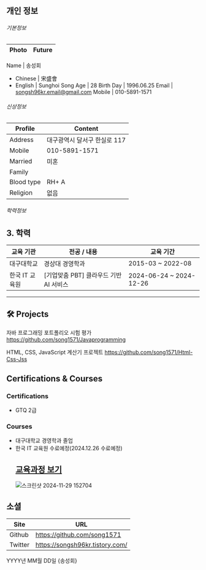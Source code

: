 ## 개인 정보

###### 기본정보  

Photo      | Future
-----------|--------------

Name       | 송성회
 - Chinese | 宋盛會
 - English | Sunghoi Song
Age        | 28 
Birth Day  | 1996.06.25
Email      | songsh96kr.email@gmail.com
Mobile     | 010-5891-1571


###### 신상정보

Profile    | Content
-----------|--------------------------------------
Address    | 대구광역시 달서구 한실로 117
Mobile     | 010-5891-1571
Married    | 미혼
Family     | 
Blood type | RH+ A
Religion   | 없음
  
###### 학력정보

## 3. 학력
교육 기관 | 전공 / 내용 | 교육 기간
-------------|---------------------------|------------------
대구대학교 | 경상대 경영학과 | 2015-03 ~ 2022-08
한국 IT 교육원 | [기업맞춤 PBT] 클라우드 기반 AI 서비스 | 2024-06-24 ~ 2024-12-26
* * *

## 🛠 Projects

자바 프로그래밍 포트폴리오 시험 평가
https://github.com/song1571/Javaprogramming

HTML, CSS, JavaScript 계산기 프로젝트
https://github.com/song1571/Html-Css-Jss



## Certifications & Courses  

### Certifications
- GTQ 2급

  
### Courses
- 대구대학교 경영학과 졸업
- 한국 IT 교육원 수료예정(2024.12.26 수료예정)
   ##  **[교육과정 보기](./커리큘럼.md)** 
   ![스크린샷 2024-11-29 152704](https://github.com/user-attachments/assets/605b2f17-1adc-4420-871c-0a47adf8089c)


## 소셜
Site     | URL
---------|-------------------------------
Github   | https://github.com/song1571
Twitter  | https://songsh96kr.tistory.com/


YYYY년 MM월 DD일
{송성회}
